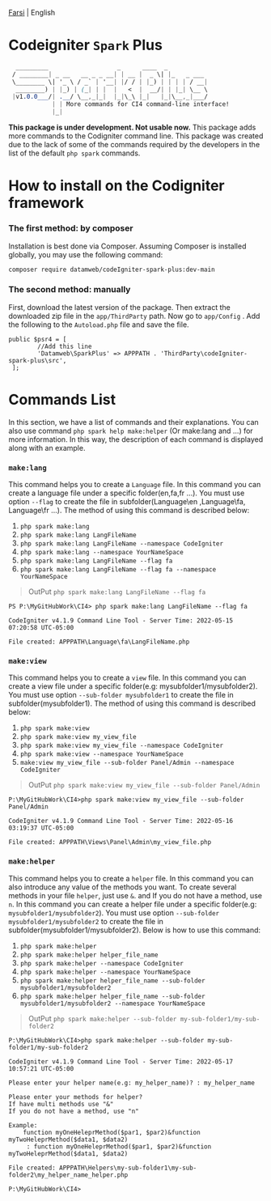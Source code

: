 [Farsi](./README.fa-IR.md) | English
# Codeigniter ``Spark`` Plus

```css
  _________                   _      ____  _
 / ________| _ __   __ _ _ __| | __ |  _ \| |_   _ ___ 
 \________ \| '_ \ / _` | '__| |/ / | |_) | | | | / __|
  ________) | |_) | (_| | |  |   <  |  __/| | |_| \__ \
 |v1.0.0___/| .__/ \__,_|_|  |_|\_\ |_|   |_|\__,_|___/
            | | More commands for CI4 command-line interface!
            |_|
```
__This package is under development. Not usable now.__
This package adds more commands to the Codigniter command line. This package was created due to the lack of some of the commands required by the developers in the list of the default ``php spark`` commands.

# How to install on the Codigniter framework

### The first method: by composer
Installation is best done via Composer. Assuming Composer is installed globally, you may use the following command:

``composer require datamweb/codeIgniter-spark-plus:dev-main``
### The second method: manually
First, download the latest version of the package. Then extract the downloaded zip file in the ``app/ThirdParty`` path. Now go to ``app/Config`` . Add the following to the ``Autoload.php`` file and save the file.

```
public $psr4 = [
        //Add this line
        'Datamweb\SparkPlus' => APPPATH . 'ThirdParty\codeIgniter-spark-plus\src',
 ];
 ```

# Commands List

In this section, we have a list of commands and their explanations. You can also use command `php spark help make:helper` (Or make:lang and ...) for more information. In this way, the description of each command is displayed along with an example.

### ``make:lang``

This command helps you to create a `Language` file. In this command you can create a language file under a specific folder(en,fa,fr ...). You must use option ``--flag`` to create the file in subfolder(Language\en ,Language\fa, Language\fr ...).
The method of using this command is described below:

1. ``php spark make:lang``
2. ``php spark make:lang LangFileName``
3. ``php spark make:lang LangFileName --namespace CodeIgniter``
4. ``php spark make:lang --namespace YourNameSpace``
5. ``php spark make:lang LangFileName --flag fa``
6. ``php spark make:lang LangFileName --flag fa --namespace YourNameSpace``


> OutPut ``php spark make:lang LangFileName --flag fa``

```
PS P:\MyGitHubWork\CI4> php spark make:lang LangFileName --flag fa

CodeIgniter v4.1.9 Command Line Tool - Server Time: 2022-05-15 07:20:58 UTC-05:00

File created: APPPATH\Language\fa\LangFileName.php

```

### ``make:view``

This command helps you to create a `view` file. In this command you can create a view file under a specific folder(e.g: mysubfolder1/mysubfolder2). You must use option ``--sub-folder mysubfolder1`` to create the file in subfolder(mysubfolder1).
The method of using this command is described below:

1. ``php spark make:view``
2. ``php spark make:view my_view_file``
3. ``php spark make:view my_view_file --namespace CodeIgniter``
4. ``php spark make:view --namespace YourNameSpace``
5. ``make:view my_view_file --sub-folder Panel/Admin --namespace CodeIgniter``


> OutPut ``php spark make:view my_view_file --sub-folder Panel/Admin``

```
P:\MyGitHubWork\CI4>php spark make:view my_view_file --sub-folder Panel/Admin

CodeIgniter v4.1.9 Command Line Tool - Server Time: 2022-05-16 03:19:37 UTC-05:00

File created: APPPATH\Views\Panel\Admin\my_view_file.php
```

### ``make:helper``

This command helps you to create a ``helper`` file. In this command you can also introduce any value of the methods you want. To create several methods in your file `helper`, just use `&`. and If you do not have a method, use  `n`. In this command you can create a helper file under a specific folder(e.g: `mysubfolder1/mysubfolder2`). You must use option ``--sub-folder mysubfolder1/mysubfolder2`` to create the file in subfolder(mysubfolder1/mysubfolder2).
Below is how to use this command:

1. ``php spark make:helper``
2. ``php spark make:helper helper_file_name``
3. ``php spark make:helper --namespace CodeIgniter``
4. ``php spark make:helper --namespace YourNameSpace``
5. ``php spark make:helper helper_file_name --sub-folder mysubfolder1/mysubfolder2``
6. ``php spark make:helper helper_file_name --sub-folder mysubfolder1/mysubfolder2 --namespace YourNameSpace``

> OutPut ``php spark make:helper --sub-folder my-sub-folder1/my-sub-folder2``

```
P:\MyGitHubWork\CI4>php spark make:helper --sub-folder my-sub-folder1/my-sub-folder2

CodeIgniter v4.1.9 Command Line Tool - Server Time: 2022-05-17 10:57:21 UTC-05:00

Please enter your helper name(e.g: my_helper_name)? : my_helper_name

Please enter your methods for helper?
If have multi methods use "&"
If you do not have a method, use "n"

Example:
    function myOneHeleprMethod($par1, $par2)&function myTwoHeleprMethod($data1, $data2)
     : function myOneHeleprMethod($par1, $par2)&function myTwoHeleprMethod($data1, $data2)                              

File created: APPPATH\Helpers\my-sub-folder1\my-sub-folder2\my_helper_name_helper.php

P:\MyGitHubWork\CI4>
```
